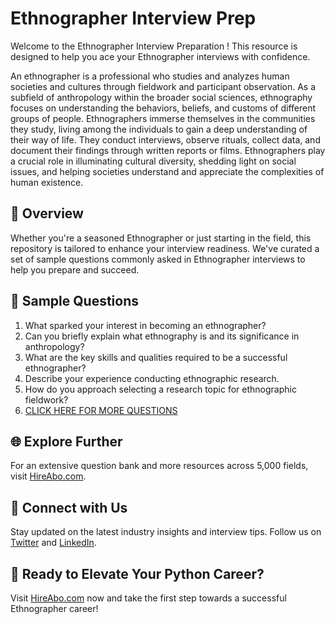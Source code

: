 # Ethnographer Interview Prep

Welcome to the Ethnographer Interview Preparation ! This resource is designed to help you ace your Ethnographer interviews with confidence.

An ethnographer is a professional who studies and analyzes human societies and cultures through fieldwork and participant observation. As a subfield of anthropology within the broader social sciences, ethnography focuses on understanding the behaviors, beliefs, and customs of different groups of people. Ethnographers immerse themselves in the communities they study, living among the individuals to gain a deep understanding of their way of life. They conduct interviews, observe rituals, collect data, and document their findings through written reports or films. Ethnographers play a crucial role in illuminating cultural diversity, shedding light on social issues, and helping societies understand and appreciate the complexities of human existence.

## 🚀 Overview

Whether you're a seasoned Ethnographer or just starting in the field, this repository is tailored to enhance your interview readiness. We've curated a set of sample questions commonly asked in Ethnographer interviews to help you prepare and succeed.

## 📝 Sample Questions

1. What sparked your interest in becoming an ethnographer?
2. Can you briefly explain what ethnography is and its significance in anthropology?
3. What are the key skills and qualities required to be a successful ethnographer?
4. Describe your experience conducting ethnographic research.
5. How do you approach selecting a research topic for ethnographic fieldwork?
6. [CLICK HERE FOR MORE QUESTIONS](https://hireabo.com/job/7_2_8/Ethnographer)

## 🌐 Explore Further

For an extensive question bank and more resources across 5,000 fields, visit [HireAbo.com](https://www.hireabo.com).

## 📱 Connect with Us

Stay updated on the latest industry insights and interview tips. Follow us on [Twitter](https://twitter.com/hireabo) and [LinkedIn](https://www.linkedin.com/in/hire-abo-3609972a8/).

## 🚀 Ready to Elevate Your Python Career?

Visit [HireAbo.com](https://www.hireabo.com) now and take the first step towards a successful Ethnographer career!